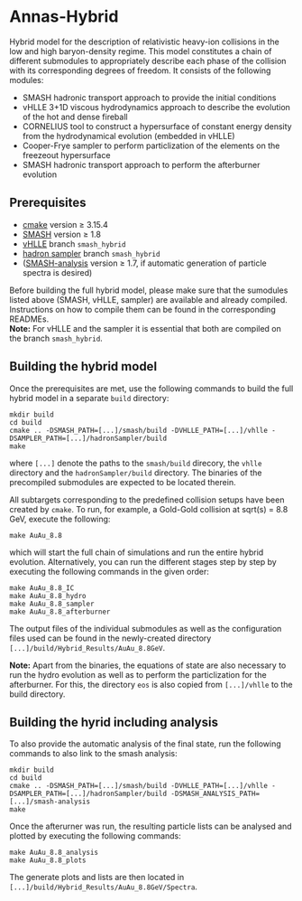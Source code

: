 # Annas-Hybrid
Hybrid model for the description of relativistic heavy-ion collisions in the low and high baryon-density regime. This model constitutes a chain of different submodules to appropriately describe each phase of the collision with its corresponding degrees of freedom. It consists of the following modules:
- SMASH hadronic transport approach to provide the initial conditions
- vHLLE 3+1D viscous hydrodynamics approach to describe the evolution of the hot and dense fireball
- CORNELIUS tool to construct a hypersurface of constant energy density from the hydrodynamical evolution (embedded in vHLLE)
- Cooper-Frye sampler to perform particlization of the elements on the freezeout hypersurface
- SMASH hadronic transport approach to perform the afterburner evolution

## Prerequisites
- [cmake](https://cmake.org) version &ge; 3.15.4
- [SMASH](https://github.com/smash-transport/smash) version &ge; 1.8
- [vHLLE](https://github.com/akschaefer/vhlle) branch `smash_hybrid`
- [hadron sampler](https://github.com/yukarpenko/hadronSampler/) branch `smash_hybrid`
- ([SMASH-analysis](https://github.com/smash-transport/smash-analysis) version &ge; 1.7, if automatic generation of particle spectra is desired)

Before building the full hybrid model, please make sure that the sumodules listed above (SMASH, vHLLE, sampler) are available and already compiled. Instructions on how to compile them can be found in the corresponding READMEs.  
**Note:** For vHLLE and the sampler it is essential that both are compiled on the branch `smash_hybrid`.

## Building the hybrid model

Once the prerequisites are met, use the following commands to build the full hybrid model in a separate `build` directory:

    mkdir build
    cd build
    cmake .. -DSMASH_PATH=[...]/smash/build -DVHLLE_PATH=[...]/vhlle -DSAMPLER_PATH=[...]/hadronSampler/build
    make

where `[...]` denote the paths to the `smash/build` direcory, the `vhlle` directory and the `hadronSampler/build` directory. The binaries of the precompiled submodules are expected to be located therein.

All subtargets corresponding to the predefined collision setups have been created by `cmake`. To run, for example, a Gold-Gold collision at sqrt(s) = 8.8 GeV, execute the following:

    make AuAu_8.8

which will start the full chain of simulations and run the entire hybrid evolution. Alternatively, you can run the different stages step by step by executing the following commands in the given order:

    make AuAu_8.8_IC
    make AuAu_8.8_hydro
    make AuAu_8.8_sampler
    make AuAu_8.8_afterburner

The output files of the individual submodules as well as the configuration files used can be found in the newly-created directory `[...]/build/Hybrid_Results/AuAu_8.8GeV`.

**Note:** Apart from the binaries, the equations of state are also necessary to run the hydro evolution as well as to perform the particlization for the afterburner. For this, the directory `eos` is also copied from `[...]/vhlle` to the build directory.

## Building the hyrid including analysis
To also provide the automatic analysis of the final state, run the following commands to also link to the smash analysis:

    mkdir build
    cd build
    cmake .. -DSMASH_PATH=[...]/smash/build -DVHLLE_PATH=[...]/vhlle -DSAMPLER_PATH=[...]/hadronSampler/build -DSMASH_ANALYSIS_PATH=[...]/smash-analysis
    make

Once the afterurner was run, the resulting particle lists can be analysed and plotted by executing the following commands:

    make AuAu_8.8_analysis
    make AuAu_8.8_plots

The generate plots and lists are then located in `[...]/build/Hybrid_Results/AuAu_8.8GeV/Spectra`.
